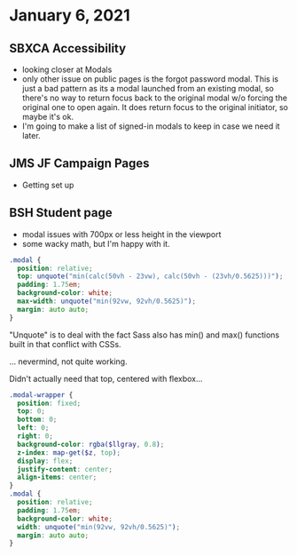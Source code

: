 # January 6, 2021

## SBXCA Accessibility
- looking closer at Modals
- only other issue on public pages is the forgot password modal. This is just a bad pattern as its a modal launched from an existing modal, so there's no way to return focus back to the original modal w/o forcing the original one to open again. It does return focus to the original initiator, so maybe it's ok. 
- I'm going to make a list of signed-in modals to keep in case we need it later. 

## JMS JF Campaign Pages
- Getting set up

## BSH Student page
- modal issues with 700px or less height in the viewport
- some wacky math, but I'm happy with it.

```scss
.modal {
  position: relative;
  top: unquote("min(calc(50vh - 23vw), calc(50vh - (23vh/0.5625)))");
  padding: 1.75em;
  background-color: white;
  max-width: unquote("min(92vw, 92vh/0.5625)");
  margin: auto auto;
}
```

"Unquote" is to deal with the fact Sass also has min() and max() functions built in that conflict with CSSs. 

... nevermind, not quite working. 

Didn't actually need that top, centered with flexbox...

```scss
.modal-wrapper {
  position: fixed;
  top: 0;
  bottom: 0;
  left: 0;
  right: 0;
  background-color: rgba($llgray, 0.8);
  z-index: map-get($z, top);
  display: flex;
  justify-content: center;
  align-items: center;
}
.modal {
  position: relative;
  padding: 1.75em;
  background-color: white;
  width: unquote("min(92vw, 92vh/0.5625)");
  margin: auto auto;
}
```
